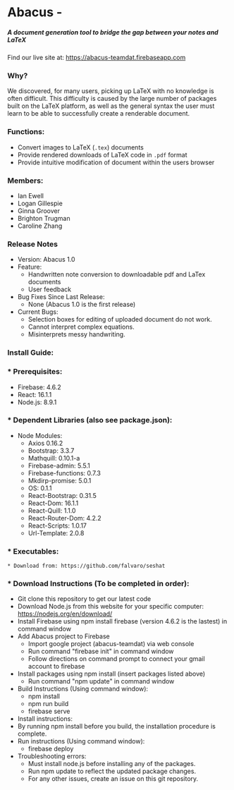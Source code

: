 # Abacus -
##### A document generation tool to bridge the gap between your notes and LaTeX
Find our live site at: https://abacus-teamdat.firebaseapp.com

### Why?
We discovered, for many users, picking up LaTeX with no knowledge
is often difficult. This difficulty is caused by the 
large number of packages built on the LaTeX platform, as well
as the general syntax the user must learn to be able to successfully
create a renderable document. 

### Functions:
* Convert images to LaTeX (`.tex`) documents
* Provide rendered downloads of LaTeX code in `.pdf` format
* Provide intuitive modification of document within the users browser

### Members:
* Ian Ewell
* Logan Gillespie
* Ginna Groover
* Brighton Trugman
* Caroline Zhang

### Release Notes
* Version: Abacus 1.0
* Feature:
  * Handwritten note conversion to downloadable pdf and LaTex documents
  * User feedback 
* Bug Fixes Since Last Release:
  * None (Abacus 1.0 is the first release)
* Current Bugs:
  * Selection boxes for editing of uploaded document do not work.
  * Cannot interpret complex equations.
  * Misinterprets messy handwriting.
  
### Install Guide:
### * Prerequisites: 
  * Firebase: 4.6.2
  * React: 16.1.1
  * Node.js: 8.9.1  
### * Dependent Libraries (also see package.json):
  * Node Modules:
    * Axios 0.16.2
    * Bootstrap: 3.3.7
    * Mathquill: 0.10.1-a
    * Firebase-admin: 5.5.1
    * Firebase-functions: 0.7.3
    * Mkdirp-promise: 5.0.1
    * OS: 0.1.1
    * React-Bootstrap: 0.31.5
    * React-Dom: 16.1.1
    * React-Quill: 1.1.0
    * React-Router-Dom: 4.2.2
    * React-Scripts: 1.0.17
    * Url-Template: 2.0.8
 ### * Executables:
    * Download from: https://github.com/falvaro/seshat
### * Download Instructions (To be completed in order):
 * Git clone this repository to get our latest code
 * Download Node.js from this website for your specific computer: https://nodejs.org/en/download/
 * Install Firebase using npm install firebase (version 4.6.2 is the lastest) in command window
 * Add Abacus project to Firebase 
   * Import google project (abacus-teamdat) via web console
   * Run command "firebase init" in command window
   * Follow directions on command prompt to connect your gmail account to firebase
 * Install packages using npm install (insert packages listed above)
   * Run command "npm update" in command window
 * Build Instructions (Using command window):
   * npm install
   * npm run build
   * firebase serve
 * Install instructions:
 * By running npm install before you build, the installation procedure is complete.
 * Run instructions (Using command window):
   * firebase deploy
 * Troubleshooting errors:
   * Must install node.js before installing any of the packages. 
   * Run npm update to reflect the updated package changes.
   * For any other issues, create an issue on this git repository.

 
